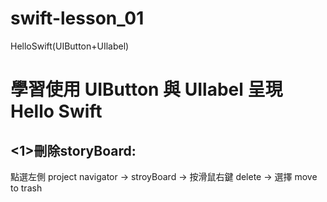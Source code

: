 # swift-lesson_01
HelloSwift(UIButton+UIlabel)

學習使用 UIButton 與 UIlabel 呈現 Hello Swift
=============================================
<1>刪除storyBoard:
-----------------
點選左側 project navigator -> stroyBoard -> 按滑鼠右鍵 delete -> 選擇 move to trash
